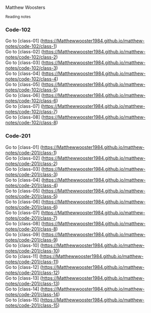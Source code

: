   Matthew Woosters 
  
  <sub>Reading notes</sub>
  
 ### Code-102 
Go to [class-01]  (https://Matthewwooster1984.github.io/matthew-notes/code-102/class-1)     
Go to [class-02]  (https://Matthewwooster1984.github.io/matthew-notes/code-102/class-2)         
Go to [class-03]  (https://Matthewwooster1984.github.io/matthew-notes/code-102/class-3)   
Go to [class-04]  (https://Matthewwooster1984.github.io/matthew-notes/code-102/class-4)  
Go to [class-05]  (https://Matthewwooster1984.github.io/matthew-notes/code-102/class-5)  
Go to [class-06]  (https://Matthewwooster1984.github.io/matthew-notes/code-102/class-6)  
Go to [class-07]  (https://Matthewwooster1984.github.io/matthew-notes/code-102/class-7)  
Go to [class-08]  (https://Matthewwooster1984.github.io/matthew-notes/code-102/class-8)  

 ### Code-201
Go to [class-01]  (https://Matthewwooster1984.github.io/matthew-notes/code-201/class-1)  
Go to [class-02]  (https://Matthewwooster1984.github.io/matthew-notes/code-201/class-2)  
Go to [class-03]  (https://Matthewwooster1984.github.io/matthew-notes/code-201/class-3)  
Go to [class-04]  (https://Matthewwooster1984.github.io/matthew-notes/code-201/class-4)  
Go to [class-05]  (https://Matthewwooster1984.github.io/matthew-notes/code-201/class-5)  
Go to [class-06]  (https://Matthewwooster1984.github.io/matthew-notes/code-201/class-6)  
Go to [class-07]  (https://Matthewwooster1984.github.io/matthew-notes/code-201/class-7)  
Go to [class-08]  (https://Matthewwooster1984.github.io/matthew-notes/code-201/class-8)  
Go to [class-09]  (https://Matthewwooster1984.github.io/matthew-notes/code-201/class-9)  
Go to [class-10]  (https://Matthewwooster1984.github.io/matthew-notes/code-201/class-10)  
Go to [class-11]  (https://Matthewwooster1984.github.io/matthew-notes/code-201/class-11)  
Go to [class-12]  (https://Matthewwooster1984.github.io/matthew-notes/code-201/class-12)  
Go to [class-13]  (https://Matthewwooster1984.github.io/matthew-notes/code-201/class-13)  
Go to [class-14]  (https://Matthewwooster1984.github.io/matthew-notes/code-201/class-14)  
Go to [class-15]  (https://Matthewwooster1984.github.io/matthew-notes/code-201/class-15)  
